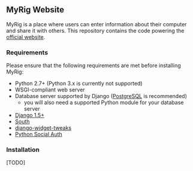 ## MyRig Website

MyRig is a place where users can enter information about their computer and share it with others.
This repository contains the code powering the [official website](http://myrig.quickmediasolutions.com).

### Requirements

Please ensure that the following requirements are met before installing MyRig:

- Python 2.7+ (Python 3.x is currently not supported)
- WSGI-compliant web server
- Database server supported by Django ([PostgreSQL](http://www.postgresql.org/) is recommended)
    - you will also need a supported Python module for your database server
- [Django 1.5+](https://pypi.python.org/pypi/Django)
- [South](https://pypi.python.org/pypi/South)
- [django-widget-tweaks](https://pypi.python.org/pypi/django-widget-tweaks)
- [Python Social Auth](https://pypi.python.org/pypi/python-social-auth)

### Installation

[TODO]
